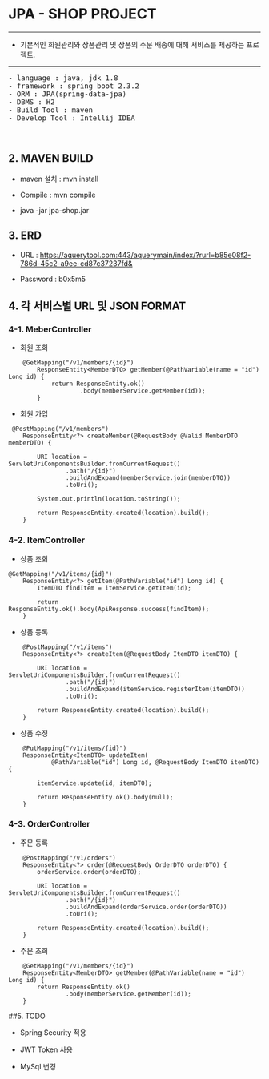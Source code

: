 # JPA - SHOP PROJECT

---
- 기본적인 회원관리와 상품관리 및 상품의 주문 배송에 대해 서비스를 제공하는 프로젝트.
---

<pre>
- language : java, jdk 1.8
- framework : spring boot 2.3.2
- ORM : JPA(spring-data-jpa)
- DBMS : H2
- Build Tool : maven
- Develop Tool : Intellij IDEA
</pre>
<br>

## 2. MAVEN BUILD

- maven 설치 : mvn install

- Compile : mvn compile

- java -jar jpa-shop.jar

## 3. ERD

- URL : https://aquerytool.com:443/aquerymain/index/?rurl=b85e08f2-786d-45c2-a9ee-cd87c37237fd&

- Password : b0x5m5
  
## 4. 각 서비스별 URL 및 JSON FORMAT

### 4-1. MeberController
- 회원 조회
```
    @GetMapping("/v1/members/{id}")
        ResponseEntity<MemberDTO> getMember(@PathVariable(name = "id") Long id) {
            return ResponseEntity.ok()
                    .body(memberService.getMember(id));
        }

```

- 회원 가입
```
 @PostMapping("/v1/members")
    ResponseEntity<?> createMember(@RequestBody @Valid MemberDTO memberDTO) {

        URI location = ServletUriComponentsBuilder.fromCurrentRequest()
                .path("/{id}")
                .buildAndExpand(memberService.join(memberDTO))
                .toUri();

        System.out.println(location.toString());

        return ResponseEntity.created(location).build();
    }
```

### 4-2. ItemController

- 상품 조회
```
@GetMapping("/v1/items/{id}")
    ResponseEntity<?> getItem(@PathVariable("id") Long id) {
        ItemDTO findItem = itemService.getItem(id);

        return ResponseEntity.ok().body(ApiResponse.success(findItem));
    }

```

- 상품 등록

```
    @PostMapping("/v1/items")
    ResponseEntity<?> createItem(@RequestBody ItemDTO itemDTO) {

        URI location = ServletUriComponentsBuilder.fromCurrentRequest()
                .path("/{id}")
                .buildAndExpand(itemService.registerItem(itemDTO))
                .toUri();

        return ResponseEntity.created(location).build();
    }
```

- 상품 수정

```
    @PutMapping("/v1/items/{id}")
    ResponseEntity<ItemDTO> updateItem(
            @PathVariable("id") Long id, @RequestBody ItemDTO itemDTO) {

        itemService.update(id, itemDTO);

        return ResponseEntity.ok().body(null);
    }
```

### 4-3. OrderController

- 주문 등록

```
    @PostMapping("/v1/orders")
    ResponseEntity<?> order(@RequestBody OrderDTO orderDTO) {
        orderService.order(orderDTO);

        URI location = ServletUriComponentsBuilder.fromCurrentRequest()
                .path("/{id}")
                .buildAndExpand(orderService.order(orderDTO))
                .toUri();

        return ResponseEntity.created(location).build();
    }
```

- 주문 조회 

```
    @GetMapping("/v1/members/{id}")
    ResponseEntity<MemberDTO> getMember(@PathVariable(name = "id") Long id) {
        return ResponseEntity.ok()
                .body(memberService.getMember(id));
    }

```
##5. TODO

- Spring Security 적용

- JWT Token 사용

- MySql 변경







 
